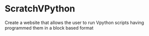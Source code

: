 # ScratchVPython
Create a website that allows the user to run Vpython scripts having programmed them in a block based format
